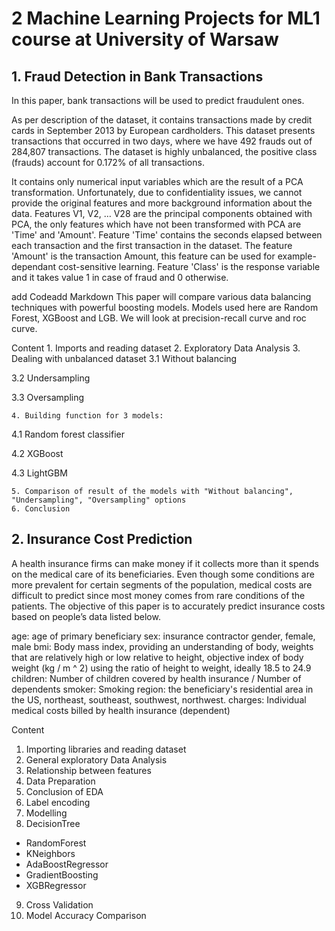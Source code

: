 # 2 Machine Learning Projects for ML1 course at University of Warsaw

## 1. Fraud Detection in Bank Transactions


In this paper, bank transactions will be used to predict fraudulent ones.

As per description of the dataset, it contains transactions made by credit cards in September 2013 by European cardholders. This dataset presents transactions that occurred in two days, where we have 492 frauds out of 284,807 transactions. The dataset is highly unbalanced, the positive class (frauds) account for 0.172% of all transactions.

It contains only numerical input variables which are the result of a PCA transformation. Unfortunately, due to confidentiality issues, we cannot provide the original features and more background information about the data. Features V1, V2, … V28 are the principal components obtained with PCA, the only features which have not been transformed with PCA are 'Time' and 'Amount'. Feature 'Time' contains the seconds elapsed between each transaction and the first transaction in the dataset. The feature 'Amount' is the transaction Amount, this feature can be used for example-dependant cost-sensitive learning. Feature 'Class' is the response variable and it takes value 1 in case of fraud and 0 otherwise.

add Codeadd Markdown
This paper will compare various data balancing techniques with powerful boosting models. Models used here are Random Forest, XGBoost and LGB. We will look at precision-recall curve and roc curve.


Content
    1. Imports and reading dataset
    2. Exploratory Data Analysis
    3. Dealing with unbalanced dataset
  3.1 Without balancing

  3.2 Undersampling

  3.3 Oversampling

    4. Building function for 3 models:

  4.1 Random forest classifier

  4.2 XGBoost

  4.3 LightGBM

    5. Comparison of result of the models with "Without balancing", "Undersampling", "Oversampling" options
    6. Conclusion





## 2. Insurance Cost Prediction

A health insurance firms can make money if it collects more than it spends on the medical care of its beneficiaries. Even though some conditions are more prevalent for certain segments of the population, medical costs are difficult to predict since most money comes from rare conditions of the patients. The objective of this paper is to accurately predict insurance costs based on people’s data listed below.

age: age of primary beneficiary
sex: insurance contractor gender, female, male
bmi: Body mass index, providing an understanding of body, weights that are relatively high or low relative to height, objective index of body weight (kg / m ^ 2) using the ratio of height to weight, ideally 18.5 to 24.9
children: Number of children covered by health insurance / Number of dependents
smoker: Smoking
region: the beneficiary's residential area in the US, northeast, southeast, southwest, northwest.
charges: Individual medical costs billed by health insurance (dependent)

Content
1. Importing libraries and reading dataset
2. General exploratory Data Analysis
3. Relationship between features
4. Data Preparation
5. Conclusion of EDA
6. Label encoding
7. Modelling
8. DecisionTree
  - RandomForest
  - KNeighbors
  - AdaBoostRegressor
  - GradientBoosting
  - XGBRegressor
9. Cross Validation
10. Model Accuracy Comparison

